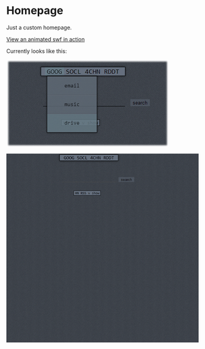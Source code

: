 Homepage
========

Just a custom homepage.

[View an animated swf in action](http://www.swfcabin.com/open/1368739093)

Currently looks like this:

![menu](/menu.jpg)

![current_version](/current.gif)